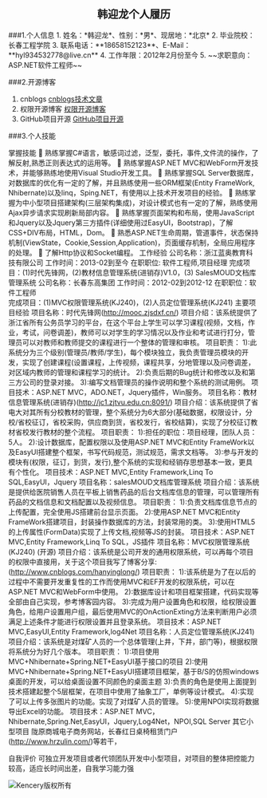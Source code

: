 ﻿<h2 align = "center">韩迎龙个人履历</h2>
###1.个人信息
1. 姓名：*韩迎龙*、性别：*男*、现居地：*北京*
2. 毕业院校：长春工程学院
3. 联系电话：**18658152123**、E-Mail：**hyl934532778@live.cn**
4. 工作年限：2012年2月份至今
5. ~~求职意向：ASP.NET软件工程师~~	 

###2.开源博客
1. cnblogs [cnblogs技术文章](http://www.cnblogs.com/hanyinglong "cnblogs技术文章")
2. 权限开源博客  [权限开源博客](http://www.cnblogs.com/hanyinglong/archive/2013/03/22/2976478.html "权限开源博客")
3. GitHub项目开源 [GitHub项目开源](https://github.com/kencery "GitHub项目开源")

###3.个人技能

掌握技能		熟练掌握C#语言，敏感词过滤，泛型，委托，事件,文件流的操作，了解反射,熟悉正则表达式的运用等。
	熟练掌握ASP.NET MVC和WebForm开发技术，并能够熟练地使用Visual Studio开发工具。
	熟练掌握SQL Server数据库，对数据库的优化有一定的了解，并且熟练使用一些ORM框架(Entity FrameWork, Nhibernate)以及linq，Sping.NET，有使用以上技术开发项目的经验。
	熟练掌握为中小型项目搭建架构(三层架构集成)，对设计模式也有一定的了解，熟练使用Ajax异步请求实现刷新局部内容。
	熟练掌握页面架构和布局，使用JavaScript和Jquery以及Jquery第三方插件(详细使用过EasyUI，Bootstrap)，了解CSS+DIV布局，HTML，Dom。
	熟悉ASP.NET生命周期，管道事件，状态保持机制(ViewState，Cookie,Session,Application)，页面缓存机制，全局应用程序的处理。
	了解Http协议和Socket编程。
工作经验	公司名称：浙江蓝奥教育科技有限公司
工作时间：2013-02到至今
在职职位: 软件工程师,项目经理
完成项目：(1)时代先锋网，(2)教材信息管理系统(进销存)V1.0，(3) SalesMOUD文档库管理系统
	公司名称：长春东高集团
工作时间：2012-02到2012-12
在职职位：软件工程师   
完成项目：(1)MVC权限管理系统(KJ240)，(2)人员定位管理系统(KJ241)
主要项目经验	项目名称：时代先锋网(http://mooc.zjsdxf.cn/)
项目介绍：该系统提供了浙江省所有公务员学习的平台，在这个平台上学生可以学习课程(视频，文档，作业，考试，问卷调差)，教师可以对学生的学习情况以及作业和考试进行打分，管理员可以对教师和教师提交的课程进行一个整体的管理和审核。
项目职责：
1):此系统分为三个级别(管理员/教师/学生)，每个模块独立，我负责管理员模块的开发，实现了创建课程(设置课程，上传视频，课程共享，分地管理以及问卷调差，对区域内教师的管理和课程学习的统计。
2):负责后期的Bug统计和修改以及和第三方公司的登录对接。
3):编写文档管理员的操作说明和整个系统的测试用例。
项目技术：ASP.NET MVC，ADO.NET，Jquery插件，Win服务。
	项目名称：教材信息管理系统(进销存)(http://jc1.zjtvu.edu.cn:8091/)
项目介绍：该系统提供了省电大对其所有分校教材的管理，整个系统分为6大部分(基础数据，权限设计，分校/省校征订，省校采购，供应商到货，省校发行，省校结算)，实现了分校征订教材省校发行教材的整个流程。
项目职责：
1):担任的职位：项目经理，团队人员：5人。
2):设计数据库，配置权限以及使用ASP.NET MVC和Entity FrameWork以及EasyUI搭建整个框架，书写代码规范，测试规范，需求文档等。
3):参与开发的模块有(权限，征订，到货，发行),整个系统的实现和经销存思想基本一致，更具有个性化。
项目技术：ASP.NET MVC,Entity Framework,Linq To SQL,EasyUI，Jquery
	项目名称：salesMOUD文档库管理系统
项目介绍：该系统是提供给医院销售人员在平板上销售药品的后台文档库信息的管理，可以管理所有药品的文档信息和文档配置以及视频信息。
项目职责：
1):负责文档库信息节点的上传配置，完全使用JS搭建前台显示页面。
2):使用ASP.NET MVC和Entity FrameWork搭建项目，封装操作数据库的方法，封装常用的类。
3):使用HTML5的上传属性(FormData)实现了上传文档,视频等JS的封装。 
项目技术：ASP.NET MVC,Entity Framework,Linq To SQL，JS插件
	项目名称：MVC权限管理系统(KJ240) (开源)
项目介绍：该系统是公司开发的通用权限系统，可以再每个项目的权限中直接用，关于这个项目我写了博客分享:(http://www.cnblogs.com/hanyinglong/)
项目职责：
1):该系统是为了在以后的过程中不需要开发重复性的工作而使用MVC和EF开发的权限系统，可以在ASP.NET MVC和WebForm中使用。
2):数据库设计和项目框架搭建，代码实现等全部由自己实现，参考博客园内容。
3):完成为用户设置角色和权限，给权限设置角色，给用户设置用户组，最后使用MVC的OnActionExting方法来判断用户必须满足上述条件才能进行权限设置并且登录系统。
项目技术：ASP.NET MVC,EasyUI,Entity Framework,log4Net
	项目名称：人员定位管理系统(KJ241)
项目介绍：该系统是对煤矿人员的一个总体管理(上井，下井，部门等)，根据权限将系统分为好几个版本。
项目职责：
1):项目使用MVC+Nhibernate+Spring.NET+EasyUI基于接口的项目
2):使用MVC+Nhibernate+Spring.NET+EasyUI搭建项目框架，基于B/S的仿照windows桌面的开发，可以给桌面设置不同颜色的桌面主题
3):负责的角色是使用上面提到技术搭建起整个5层框架，在项目中使用了抽象工厂，单例等设计模式。
4):实现了可以上传多张图片的功能。实现了对煤矿人员的管理。
5):使用NPOI实现将数据导出Excel的功能。
项目技术：ASP.NET MVC，Nhibernate,Spring.Net,EasyUI，Jquery,Log4Net，NPOI,SQL Server
其它小型项目	陇原商城电子商务网站，长春红日桌椅租赁门户(http://www.hrzulin.com/)等若干，

自我评价 	可独立开发项目或者代领团队开发中小型项目，对项目的整体把控能力较高，适应长时间出差，自我学习能力强

![Kencery版权所有](http://pic.cnblogs.com/avatar/a359161.png?id=01220003)